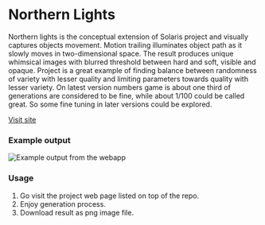# Northern Lights
Northern lights is the conceptual extension of Solaris project and visually captures objects movement. Motion trailing illuminates object path as it slowly moves in two-dimensional space. The result produces unique whimsical images with blurred threshold between hard and soft, visible and opaque.
Project is a great example of finding balance between randomness of variety with lesser quality and limiting parameters towards quality with lesser variety. On latest version numbers game is about one third of generations are considered to be fine, while about 1/100 could be called great. So some fine tuning in later versions could be explored.

[Visit site](http://www.mvcd.se/projects/northernlights/index.html)

### Example output
![Example output from the webapp](http://www.mvcd.se/img/heroes/northernlights/codesign-northernlights_hero-1280x761.jpg)

### Usage
1. Go visit the project web page listed on top of the repo.
2. Enjoy generation process.
3. Download result as png image file.
